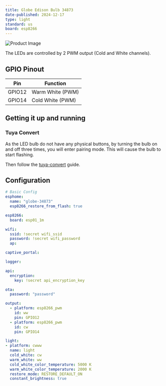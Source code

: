 ```yaml
---
title: Globe Edison Bulb 34873
date-published: 2024-12-17
type: light
standard: us
board: esp8266
---
```


![Product Image](/Globe-34873.jpg "Product Image")

The LEDs are controlled by 2 PWM output (Cold and White channels).

## GPIO Pinout

| Pin    | Function         |
| ------ | ---------------- |
| GPIO12 | Warm White (PWM) |
| GPIO14 | Cold White (PWM) |

## Getting it up and running

### Tuya Convert

As the LED bulb do not have any physical buttons, by turning the bulb on and off three times, you will enter pairing mode. This will cause the bulb to start flashing.

Then follow the [tuya-convert](/guides/tuya-convert) guide.

## Configuration

```yaml
# Basic Config
esphome:
  name: "globe-34873"
  esp8266_restore_from_flash: true

esp8266:
  board: esp01_1m

wifi:
  ssid: !secret wifi_ssid
  password: !secret wifi_password
  ap:

captive_portal:

logger:

api:
  encryption:
    key: !secret api_encryption_key

ota:
  password: "password"

output:
  - platform: esp8266_pwm
    id: ww
    pin: GPIO12
  - platform: esp8266_pwm
    id: cw
    pin: GPIO14

light:
- platform: cwww
  name: light
  cold_white: cw
  warm_white: ww
  cold_white_color_temperature: 5000 K
  warm_white_color_temperature: 2000 K
  restore_mode: RESTORE_DEFAULT_ON
  constant_brightness: true
```
